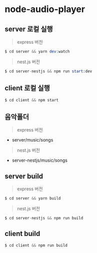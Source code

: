 # node-audio-player

## server 로컬 실행

> express 버전

```s
$ cd server && yarn dev:watch
```

> nest.js 버전

```s
$ cd server-nestjs && npm run start:dev
```

## client 로컬 실행

```s
$ cd client && npm start
```

## 음악폴더

> express 버전

- server/music/songs

> nest.js 버전

- server-nestjs/music/songs

## server build

> express 버전

```s
$ cd server && yarn build
```

> nest.js 버전

```s
$ cd server-nestjs && npm run build
```

## client build

```s
$ cd client && npm run build
```
